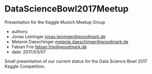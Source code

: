 # DataScienceBowl2017Meetup
Presentation for the Kaggle Munich Meetup Group

- authors:
 - Jonas Leininger jonas.leininger@woodmark.de
 - Melanie Daeschinger melanie.daeschinger@woodmark.de
 - Fabian Frie fabian.frie@woodmark.de
- date: 2017/03/07

Small presentation of our current status for the Data Science Bowl 2017 Kaggle Competition.
